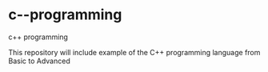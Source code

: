 # c--programming
c++ programming

This repository will include example of the C++ programming language from Basic to Advanced




